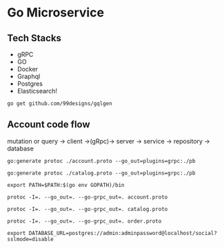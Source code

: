 #  Go Microservice 
## Tech Stacks
- gRPC
- GO
- Docker
- Graphql
- Postgres
- Elasticsearch!

```
go get github.com/99designs/gqlgen
```


## Account code flow
mutation or query → client →(gRpc)→ server → service → repository → database

```
go:generate protoc ./account.proto --go_out=plugins=grpc:./pb

go:generate protoc ./catalog.proto --go_out=plugins=grpc:./pb

export PATH=$PATH:$(go env GOPATH)/bin  

protoc -I=. --go_out=. --go-grpc_out=. account.proto

protoc -I=. --go_out=. --go-grpc_out=. catalog.proto

protoc -I=. --go_out=. --go-grpc_out=. order.proto

export DATABASE_URL=postgres://admin:adminpassword@localhost/social?sslmode=disable
```